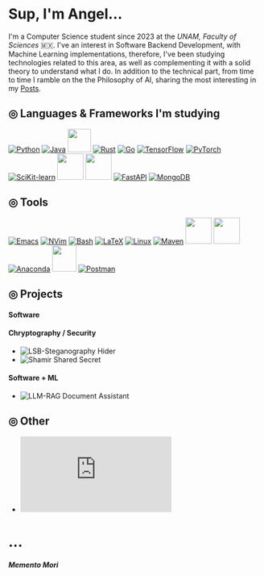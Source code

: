 # Sup, I'm Angel...

I'm a Computer Science student since 2023 at the _UNAM, Faculty of Sciences_ 🇲🇽. I've an interest in Software Backend Development, with Machine Learning implementations, therefore, I've been studying technologies related to this area, as well as complementing it with a solid theory to understand what I do. In addition to the technical part, from time to time I ramble on the the Philosophy of AI, sharing the most interesting in my [Posts](https://c4mdax.github.io/posts/).

## ◎ Languages & Frameworks I'm studying
[![Python](https://skillicons.dev/icons?i=python)](https://www.python.org/)
[![Java](https://skillicons.dev/icons?i=java)](https://www.java.com/es/)
<a href="https://en.wikipedia.org/wiki/SQL"><img src="https://upload.wikimedia.org/wikipedia/commons/8/87/Sql_data_base_with_logo.png" width="" height="46"></a>
[![Rust](https://skillicons.dev/icons?i=rust)](https://www.rust-lang.org/es)
[![Go](https://skillicons.dev/icons?i=go)](https://go.dev/)
[![TensorFlow](https://skillicons.dev/icons?i=tensorflow)](https://www.tensorflow.org/?hl=es-419)
[![PyTorch](https://skillicons.dev/icons?i=pytorch)](https://es.wikipedia.org/wiki/PyTorch)
[![SciKit-learn](https://skillicons.dev/icons?i=scikitlearn)](https://scikit-learn.org/stable/)
<a href="https://pandas.pydata.org/"><img src="https://anaconda.cloud/api/content/legacy_redirect/78db91c6-1bcc-49cd-a16e-0afaf7064ad0" width="52" height="52"></a>
<a href="https://numpy.org/"><img src="https://user-images.githubusercontent.com/50221806/86498201-a8bd8680-bd39-11ea-9d08-66b610a8dc01.png" width="52" height="52"></a>
[![FastAPI](https://skillicons.dev/icons?i=fastapi)](https://fastapi.tiangolo.com/)
[![MongoDB](https://skillicons.dev/icons?i=mongodb)](https://www.mongodb.com/)


## ◎ Tools
[![Emacs](https://skillicons.dev/icons?i=emacs)](https://www.gnu.org/software/emacs/)
[![NVim](https://skillicons.dev/icons?i=neovim)](https://neovim.io/)
[![Bash](https://skillicons.dev/icons?i=bash)](https://www.gnu.org/software/bash/)
[![LaTeX](https://skillicons.dev/icons?i=latex)](https://www.latex-project.org/)
[![Linux](https://skillicons.dev/icons?i=linux)](https://archlinux.org/)
[![Maven](https://skillicons.dev/icons?i=maven)](https://maven.apache.org/)
<a href="https://es.wikipedia.org/wiki/Inkscape"><img src="https://raw.githubusercontent.com/wjramos/flat.icns/inkscape/pngs/inkscape.png" width="52" height="52"></a>
<a href="https://jupyter.org/"><img src="https://technology.amis.nl/wp-content/uploads/2020/11/image-27.png" width="52" height="52"></a>
[![Anaconda](https://skillicons.dev/icons?i=anaconda)](http://www.anaconda.com/)
<a href="https://gohugo.io/"><img src="https://onthedock.github.io//images/hugo.png" width="48" height="52"></a>
[![Postman](https://skillicons.dev/icons?i=postman)](https://www.postman.com/)




## ◎ Projects
#### Software
#### Chryptography / Security
- ![LSB-Steganography Hider](https://github.com/C4mdax/LSB-Steganography)
- ![Shamir Shared Secret](https://github.com/c4mdax/Shamir-Secret)
#### Software + ML
- ![LLM-RAG Document Assistant](https://github.com/C4mdax/dragan-agent-rag)
## ◎ Other
- ![ML Engineer Roadmap](https://github.com/C4mdax/Machine_Learning/blob/main/Roadmap/ROADMAP.md)
# ...

#### _Memento Mori_

<!---
C4mdax/C4mdax is a ✨ special ✨ repository because its `README.md` (this file) appears on your GitHub profile.
You can click the Preview link to take a look at your changes.
--->
